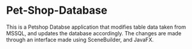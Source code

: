 # Pet-Shop-Database
This is a Petshop Databse application that modifies table data taken from MSSQL, and updates the database accordingly. The changes are made through an interface made using SceneBuilder, and JavaFX.
